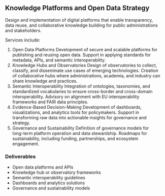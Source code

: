 ## Knowledge Platforms and Open Data Strategy 

Design and implementation of digital platforms that enable transparency, data reuse, and collaborative knowledge building for public administrations and stakeholders.

Services include:
1. Open Data Platforms
Development of secure and scalable platforms for publishing and reusing open data.
Support in applying standards for metadata, APIs, and semantic interoperability.
2. Knowledge Hubs and Observatories
Design of observatories to collect, classify, and disseminate use cases of emerging technologies.
Creation of collaborative hubs where administrations, academia, and industry can share knowledge and practices.
3. Semantic Interoperability
Integration of ontologies, taxonomies, and standardized vocabularies to ensure cross-border and cross-domain interoperability.
Advisory on alignment with EU interoperability frameworks and FAIR data principles.
4. Evidence-Based Decision-Making
Development of dashboards, visualizations, and analytics tools for policymakers.
Support in transforming raw data into actionable insights for governance and strategy.
5. Governance and Sustainability
Definition of governance models for long-term platform operation and data stewardship.
Roadmaps for sustainability, including funding, partnerships, and ecosystem engagement.

### Deliverables
* Open data platforms and APIs
* Knowledge hub or observatory frameworks
* Semantic interoperability guidelines
* Dashboards and analytics solutions
* Governance and sustainability models
